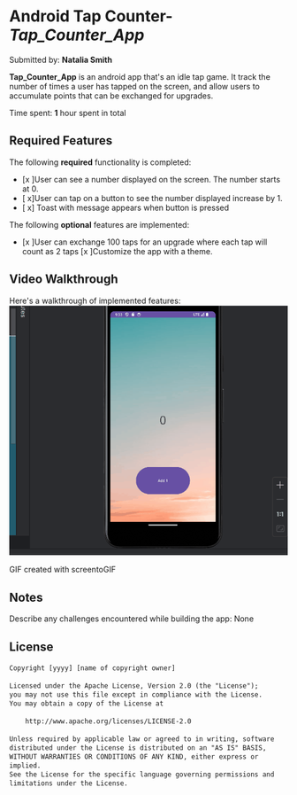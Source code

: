 # Android Tap Counter- *Tap_Counter_App*

Submitted by: **Natalia Smith**

**Tap_Counter_App** is an android app that's an idle tap game. 
It track the number of times a user has tapped on the screen, and allow users to accumulate points that can be exchanged for upgrades.

Time spent: **1** hour spent in total

## Required Features

The following **required** functionality is completed:

* [x ]User can see a number displayed on the screen. The number starts at 0.
* [ x]User can tap on a button to see the number displayed increase by 1.
* [ x] Toast with message appears when button is pressed 

The following **optional** features are implemented:

* [x ]User can exchange 100 taps for an upgrade where each tap will count as 2 taps
[x ]Customize the app with a theme.
## Video Walkthrough

Here's a walkthrough of implemented features:
<img src='TapCounterGIF.gif' title='Video Walkthrough' width='' alt='Video Walkthrough' />

GIF created with screentoGIF 


## Notes

Describe any challenges encountered while building the app: None

## License

    Copyright [yyyy] [name of copyright owner]

    Licensed under the Apache License, Version 2.0 (the "License");
    you may not use this file except in compliance with the License.
    You may obtain a copy of the License at

        http://www.apache.org/licenses/LICENSE-2.0

    Unless required by applicable law or agreed to in writing, software
    distributed under the License is distributed on an "AS IS" BASIS,
    WITHOUT WARRANTIES OR CONDITIONS OF ANY KIND, either express or implied.
    See the License for the specific language governing permissions and
    limitations under the License.
